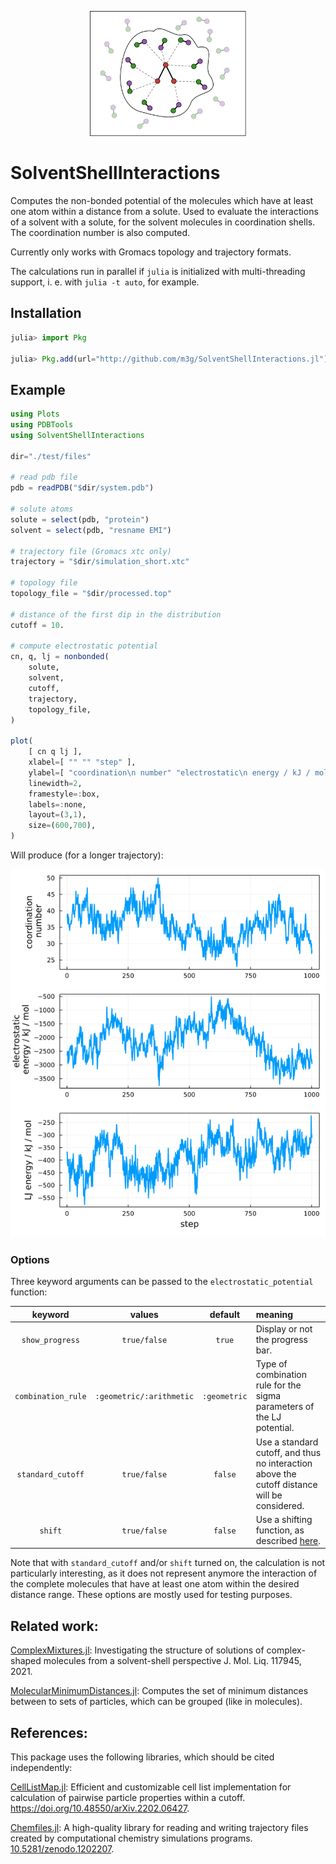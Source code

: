 
<p align=center>
<img height=200px src="./docs/assets/logo.svg">
</p>

# SolventShellInteractions

Computes the non-bonded potential of the molecules which have at least
one atom within a distance from a solute. Used to evaluate the interactions of a solvent
with a solute, for the solvent molecules in coordination shells. The coordination
number is also computed.  

Currently only works with Gromacs topology and trajectory formats. 

The calculations run in parallel if `julia` is initialized with multi-threading support, i. e. with `julia -t auto`, for example.

## Installation

```julia
julia> import Pkg

julia> Pkg.add(url="http://github.com/m3g/SolventShellInteractions.jl")
```

## Example

```julia
using Plots
using PDBTools
using SolventShellInteractions

dir="./test/files"

# read pdb file
pdb = readPDB("$dir/system.pdb")

# solute atoms
solute = select(pdb, "protein")
solvent = select(pdb, "resname EMI")

# trajectory file (Gromacs xtc only)
trajectory = "$dir/simulation_short.xtc"

# topology file
topology_file = "$dir/processed.top"

# distance of the first dip in the distribution
cutoff = 10.

# compute electrostatic potential
cn, q, lj = nonbonded(
    solute,
    solvent,
    cutoff,
    trajectory, 
    topology_file,
)

plot(
    [ cn q lj ],
    xlabel=[ "" "" "step" ],
    ylabel=[ "coordination\n number" "electrostatic\n energy / kJ / mol" "LJ energy / kJ / mol" ],
    linewidth=2, 
    framestyle=:box,
    labels=:none,
    layout=(3,1),
    size=(600,700),
)
```

Will produce (for a longer trajectory):

![example.png](./docs/example.png)

### Options

Three keyword arguments can be passed to the `electrostatic_potential` function:

| keyword |  values | default |  meaning  | 
|:-------------:|:---------------:|:--:|:-------------|
| `show_progress` | `true/false` | `true` | Display or not the progress bar.  | 
| `combination_rule` | `:geometric/:arithmetic` | `:geometric` | Type of combination rule for the sigma parameters of the LJ potential.  | 
| `standard_cutoff` | `true/false` | `false` |Use a standard cutoff, and thus no interaction above the cutoff distance will be considered. | 
| `shift` | `true/false` | `false` | Use a shifting function, as described [here](https://www.ks.uiuc.edu/Research/namd/2.10/ug/node23.html).  | 

Note that with `standard_cutoff` and/or `shift` turned on, the calculation is not particularly interesting, as it does not represent anymore the interaction of the complete molecules that have at least one atom within the desired distance range. These options are mostly used for testing purposes.

## Related work:

[ComplexMixtures.jl](https://github.com/m3g/ComplexMixtures.jl):  Investigating the structure of solutions of complex-shaped molecules from a solvent-shell perspective J. Mol. Liq. 117945, 2021.

[MolecularMinimumDistances.jl](https://github.com/m3g/MolecularMinimumDistances.jl): Computes the set of minimum distances between to sets of particles, which can be grouped (like in molecules).  

## References:

This package uses the following libraries, which should be cited independently:

[CellListMap.jl](https://github.com/m3g/CellListMap.jl): Efficient and customizable cell list implementation for calculation of pairwise particle properties within a cutoff. https://doi.org/10.48550/arXiv.2202.06427.

[Chemfiles.jl](https://github.com/chemfiles/Chemfiles.jl): A high-quality library for reading and writing trajectory files created by computational chemistry simulations programs. [10.5281/zenodo.1202207](https://doi.org/10.5281/zenodo.1202207).












